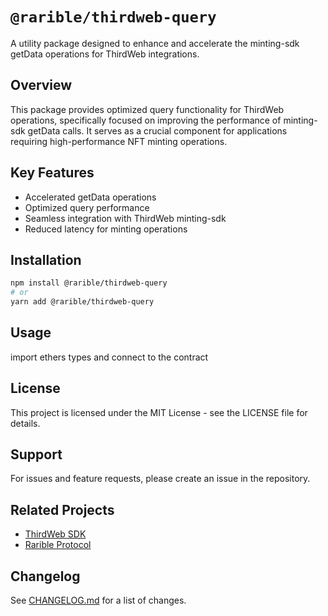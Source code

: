 # `@rarible/thirdweb-query`

A utility package designed to enhance and accelerate the minting-sdk getData operations for ThirdWeb integrations.

## Overview

This package provides optimized query functionality for ThirdWeb operations, specifically focused on improving the performance of minting-sdk getData calls. It serves as a crucial component for applications requiring high-performance NFT minting operations.

## Key Features

- Accelerated getData operations
- Optimized query performance
- Seamless integration with ThirdWeb minting-sdk
- Reduced latency for minting operations

## Installation

```bash
npm install @rarible/thirdweb-query
# or
yarn add @rarible/thirdweb-query
```

## Usage

import ethers types and connect to the contract


## License

This project is licensed under the MIT License - see the LICENSE file for details.

## Support

For issues and feature requests, please create an issue in the repository.

## Related Projects

- [ThirdWeb SDK](https://github.com/thirdweb-dev/js)
- [Rarible Protocol](https://github.com/rarible)

## Changelog

See [CHANGELOG.md](./CHANGELOG.md) for a list of changes.
